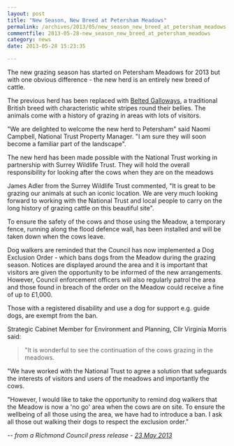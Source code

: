 ```yaml
---
layout: post
title: "New Season, New Breed at Petersham Meadows"
permalink: /archives/2013/05/new_season_new_breed_at_petersham_meadows.html
commentfile: 2013-05-28-new_season_new_breed_at_petersham_meadows
category: news
date: 2013-05-28 15:23:35

---
```


The new grazing season has started on Petersham Meadows for 2013 but with one obvious difference - the new herd is an entirely new breed of cattle.

The previous herd has been replaced with [Belted Galloways](http://en.wikipedia.org/wiki/Belted_Galloway), a traditional British breed with characteristic white stripes round their bellies. The animals come with a history of grazing in areas with lots of visitors.

"We are delighted to welcome the new herd to Petersham" said Naomi Campbell, National Trust Property Manager. "I am sure they will soon become a familiar part of the landscape".

The new herd has been made possible with the National Trust working in partnership with Surrey Wildlife Trust. They will hold the overall responsibility for looking after the cows when they are on the meadows

James Adler from the Surrey Wildlife Trust commented, "It is great to be grazing our animals at such an iconic location. We are very much looking forward to working with the National Trust and local people to carry on the long history of grazing cattle on this beautiful site".

To ensure the safety of the cows and those using the Meadow, a temporary fence, running along the flood defence wall, has been installed and will be taken down when the cows leave.

Dog walkers are reminded that the Council has now implemented a Dog Exclusion Order - which bans dogs from the Meadow during the grazing season. Notices are displayed around the area and it is important that visitors are given the opportunity to be informed of the new arrangements. However, Council enforcement officers will also regularly patrol the area and those found in breach of the order on the Meadow could receive a fine of up to £1,000.

Those with a registered disability and use a dog for support e.g. guide dogs, are exempt from the ban.

Strategic Cabinet Member for Environment and Planning, Cllr Virginia Morris said:

> "It is wonderful to see the continuation of the cows grazing in the meadows.

"We have worked with the National Trust to agree a solution that safeguards the interests of visitors and users of the meadows and importantly the cows.

"However, I would like to take the opportunity to remind dog walkers that the Meadow is now a 'no go' area when the cows are on site. To ensure the wellbeing of all those using the area, we have had to introduce a ban. I ask all those out walking their dogs to respect the exclusion order."

<cite>-- from a Richmond Council press release - [23 May 2013](http://www.richmond.gov.uk/home/council_government_and_democracy/council/civic-offices/departments/communications/press_office/press_releases/may_2013/petersham_meadows__new_season__new_breed__.htm</cite>)
